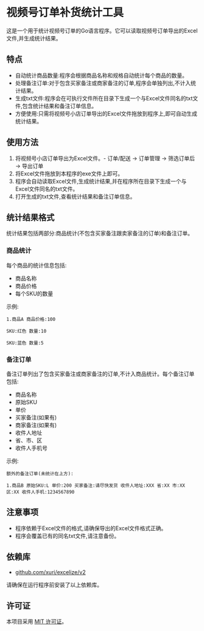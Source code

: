 # 视频号订单补货统计工具

这是一个用于统计视频号订单的Go语言程序。它可以读取视频号订单导出的Excel文件,并生成统计结果。

## 特点

- 自动统计商品数量:程序会根据商品名称和规格自动统计每个商品的数量。
- 处理备注订单:对于包含买家备注或商家备注的订单,程序会单独列出,不计入统计结果。
- 生成txt文件:程序会在可执行文件所在目录下生成一个与Excel文件同名的txt文件,包含统计结果和备注订单信息。
- 方便使用:只需将视频号小店订单导出的Excel文件拖放到程序上,即可自动生成统计结果。

## 使用方法

1. 将视频号小店订单导出为Excel文件。- 订单/配送 -> 订单管理 -> 筛选订单后 -> 导出订单  
2. 将Excel文件拖放到本程序的exe文件上即可。
3. 程序会自动读取Excel文件,生成统计结果,并在程序所在目录下生成一个与Excel文件同名的txt文件。
4. 打开生成的txt文件,查看统计结果和备注订单信息。

## 统计结果格式

统计结果包括两部分:商品统计(不包含买家备注跟卖家备注的订单)和备注订单。

### 商品统计

每个商品的统计信息包括:

- 商品名称
- 商品价格
- 每个SKU的数量

示例:

```
1.商品A 商品价格:100

SKU:红色 数量:10

SKU:蓝色 数量:5
```

### 备注订单

备注订单列出了包含买家备注或商家备注的订单,不计入商品统计。每个备注订单包括:

- 商品名称
- 原始SKU
- 单价
- 买家备注(如果有)
- 商家备注(如果有)
- 收件人地址
- 省、市、区
- 收件人手机号

示例:

```
额外的备注订单(未统计在上方):

1.商品B 原始SKU:L 单价:200 买家备注:请尽快发货 收件人地址:XXX 省:XX 市:XX 区:XX 收件人手机:1234567890
```

## 注意事项

- 程序依赖于Excel文件的格式,请确保导出的Excel文件格式正确。
- 程序会覆盖已有的同名txt文件,请注意备份。

## 依赖库

- [github.com/xuri/excelize/v2](https://github.com/xuri/excelize)

请确保在运行程序前安装了以上依赖库。

## 许可证

本项目采用 [MIT 许可证](LICENSE)。